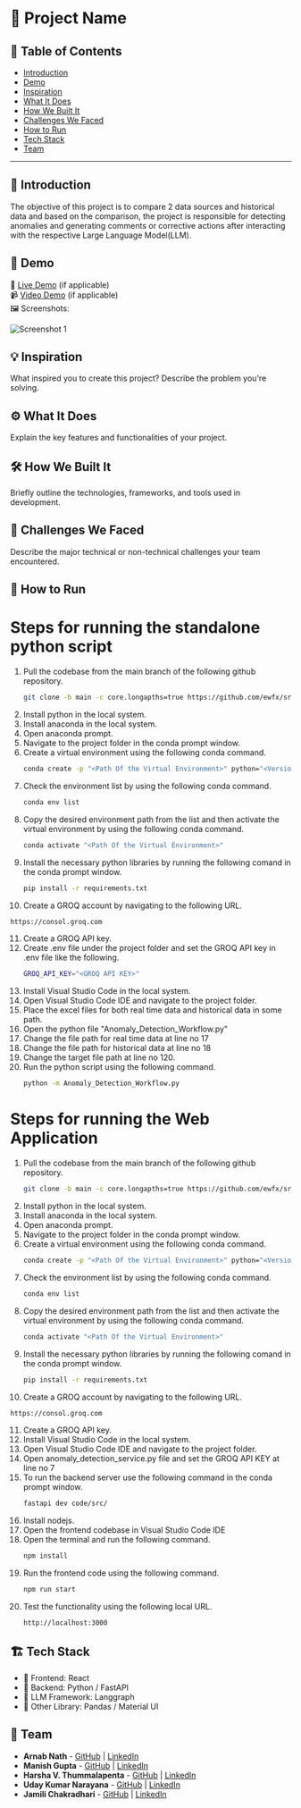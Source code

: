 # 🚀 Project Name

## 📌 Table of Contents

- [Introduction](#introduction)
- [Demo](#demo)
- [Inspiration](#inspiration)
- [What It Does](#what-it-does)
- [How We Built It](#how-we-built-it)
- [Challenges We Faced](#challenges-we-faced)
- [How to Run](#how-to-run)
- [Tech Stack](#tech-stack)
- [Team](#team)

---

## 🎯 Introduction

The objective of this project is to compare 2 data sources and historical data and based on the comparison, the project is responsible for detecting anomalies and generating comments or corrective actions after interacting with the respective Large Language Model(LLM).

## 🎥 Demo

🔗 [Live Demo](#) (if applicable)  
📹 [Video Demo](#) (if applicable)  
🖼️ Screenshots:

![Screenshot 1](link-to-image)

## 💡 Inspiration

What inspired you to create this project? Describe the problem you're solving.

## ⚙️ What It Does

Explain the key features and functionalities of your project.

## 🛠️ How We Built It

Briefly outline the technologies, frameworks, and tools used in development.

## 🚧 Challenges We Faced

Describe the major technical or non-technical challenges your team encountered.

## 🏃 How to Run

# Steps for running the standalone python script

1. Pull the codebase from the main branch of the following github repository.
   ```sh
   git clone -b main -c core.longapths=true https://github.com/ewfx/sradg-hacktivists.git
   ```
2. Install python in the local system.
3. Install anaconda in the local system.
4. Open anaconda prompt.
5. Navigate to the project folder in the conda prompt window.
6. Create a virtual environment using the following conda command.
   ```sh
   conda create -p "<Path Of the Virtual Environment>" python="<Version Of Python>" -y
   ```
7. Check the environment list by using the following conda command.
   ```sh
   conda env list
   ```
8. Copy the desired environment path from the list and then activate the virtual environment by using the following conda command.
   ```sh
   conda activate "<Path Of the Virtual Environment>"
   ```
9. Install the necessary python libraries by running the following comand in the conda prompt window.
   ```sh
   pip install -r requirements.txt
   ```
10. Create a GROQ account by navigating to the following URL.

```sh
https://consol.groq.com
```

11. Create a GROQ API key.
12. Create .env file under the project folder and set the GROQ API key in .env file like the following.
    ```sh
    GROQ_API_KEY="<GROQ API KEY>"
    ```
13. Install Visual Studio Code in the local system.
14. Open Visual Studio Code IDE and navigate to the project folder.
15. Place the excel files for both real time data and historical data in some path.
16. Open the python file "Anomaly_Detection_Workflow.py"
17. Change the file path for real time data at line no 17
18. Change the file path for historical data at line no 18
19. Change the target file path at line no 120.
20. Run the python script using the following command.
    ```sh
    python -m Anomaly_Detection_Workflow.py
    ```

# Steps for running the Web Application

1. Pull the codebase from the main branch of the following github repository.
   ```sh
   git clone -b main -c core.longapths=true https://github.com/ewfx/sradg-hacktivists.git
   ```
2. Install python in the local system.
3. Install anaconda in the local system.
4. Open anaconda prompt.
5. Navigate to the project folder in the conda prompt window.
6. Create a virtual environment using the following conda command.
   ```sh
   conda create -p "<Path Of the Virtual Environment>" python="<Version Of Python>" -y
   ```
7. Check the environment list by using the following conda command.
   ```sh
   conda env list
   ```
8. Copy the desired environment path from the list and then activate the virtual environment by using the following conda command.
   ```sh
   conda activate "<Path Of the Virtual Environment>"
   ```
9. Install the necessary python libraries by running the following comand in the conda prompt window.
   ```sh
   pip install -r requirements.txt
   ```
10. Create a GROQ account by navigating to the following URL.

```sh
https://consol.groq.com
```

11. Create a GROQ API key.
12. Install Visual Studio Code in the local system.
13. Open Visual Studio Code IDE and navigate to the project folder.
14. Open anomaly_detection_service.py file and set the GROQ API KEY at line no 7
15. To run the backend server use the following command in the conda prompt window.
    ```sh
    fastapi dev code/src/
    ```
16. Install nodejs.
17. Open the frontend codebase in Visual Studio Code IDE
18. Open the terminal and run the following command.
    ```sh
    npm install
    ```
19. Run the frontend code using the following command.
    ```sh
    npm run start
    ```
20. Test the functionality using the following local URL.
    ```sh
    http://localhost:3000
    ```

## 🏗️ Tech Stack

- 🔹 Frontend: React
- 🔹 Backend: Python / FastAPI
- 🔹 LLM Framework: Langgraph
- 🔹 Other Library: Pandas / Material UI

## 👥 Team

- **Arnab Nath** - [GitHub](#) | [LinkedIn](#)
- **Manish Gupta** - [GitHub](#) | [LinkedIn](#)
- **Harsha V. Thummalapenta** - [GitHub](#) | [LinkedIn](#)
- **Uday Kumar Narayana** - [GitHub](#) | [LinkedIn](#)
- **Jamili Chakradhari** - [GitHub](#) | [LinkedIn](#)
